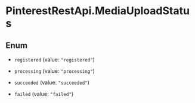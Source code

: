 # PinterestRestApi.MediaUploadStatus

## Enum


* `registered` (value: `"registered"`)

* `processing` (value: `"processing"`)

* `succeeded` (value: `"succeeded"`)

* `failed` (value: `"failed"`)


